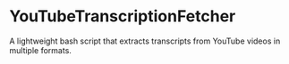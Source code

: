 # YouTubeTranscriptionFetcher
A lightweight bash script that extracts transcripts from YouTube videos in multiple formats.
